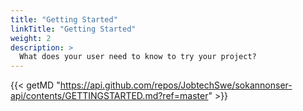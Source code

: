 ```yaml
---
title: "Getting Started"
linkTitle: "Getting Started"
weight: 2
description: >
  What does your user need to know to try your project?
---
```


{{< getMD "https://api.github.com/repos/JobtechSwe/sokannonser-api/contents/GETTINGSTARTED.md?ref=master" >}}